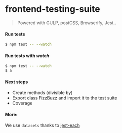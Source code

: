 # frontend-testing-suite
> Powered with GULP, postCSS, Browserify, Jest..


#### Run tests

```sh
$ npm test -- --watch
```

#### Run tests with _watch_
```sh
$ npm test -- --watch
$ a
```


#### Next steps
* Create methods (divisible by)
* Export class FizzBuzz and import it to the test suite
* Coverage

#### More:
We use `datasets` thanks to [jest-each](https://github.com/mattphillips/jest-each)
